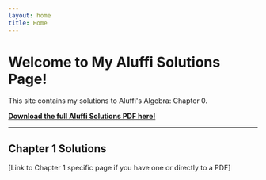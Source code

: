 ```yaml
---
layout: home
title: Home
---
```


# Welcome to My Aluffi Solutions Page!

This site contains my solutions to Aluffi's Algebra: Chapter 0.

**[Download the full Aluffi Solutions PDF here!](/solutions/aluffi-solutions-book.pdf)**

---

## Chapter 1 Solutions
[Link to Chapter 1 specific page if you have one or directly to a PDF]